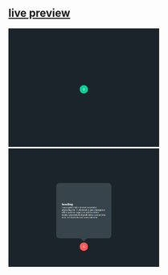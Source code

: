 ## [live preview](https://wojciech-lasota.github.io/css-course/animated_popup_box/)


<p float="left">
  <img src=Screenshots/1.png width="300" />
  <img src=Screenshots/2.png width="300" />
</p>

